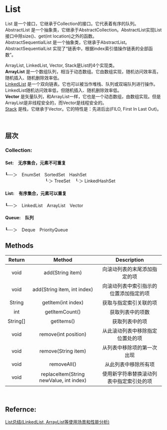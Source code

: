 # List

List 是一个接口，它继承于Collection的接口。它代表着有序的队列。<br>
AbstractList 是一个抽象类，它继承于AbstractCollection。AbstractList实现List接口中除size()、get(int location)之外的函数。<br>
AbstractSequentialList 是一个抽象类，它继承于AbstractList。AbstractSequentialList 实现了“链表中，根据index索引值操作链表的全部函数”。<br>

ArrayList, LinkedList, Vector, Stack是List的4个实现类。<br>
__ArrayList__ 是一个数组队列，相当于动态数组。它由数组实现，随机访问效率高，随机插入、随机删除效率低。<br>
[LinkedList](https://github.com/Zingg7/LeetCode/blob/Knowledge-Points/-%20LinkedList.md) 是一个双向链表。它也可以被当作堆栈、队列或双端队列进行操作。LinkedList随机访问效率低，但随机插入、随机删除效率低。<br>
__Vector__ 是矢量队列，和ArrayList一样，它也是一个动态数组，由数组实现。但是ArrayList是非线程安全的，而Vector是线程安全的。<br>
[Stack](https://github.com/Zingg7/LeetCode/blob/Knowledge-Points/-%20Stack.md) 是栈，它继承于Vector。它的特性是：先进后出(FILO, First In Last Out)。<br>

<br>

## 层次

### Collection:
#### Set:　无序集合，元素不可重复
┖┄┄＞　EnumSet　SortedSet　HashSet　<br>
　　　　　　　　　┖＞ TreeSet　┖＞ LinkedHashSet
#### List:　有序集合，元素可以重复
┖┄┄＞　LinkedList　ArrayList　Vector　　
#### Queue:　队列
┖┄┄＞　Deque　PriorityQueue


## Methods

| Return | Method | Description | 
| :-: | :-: | :-: | 
| void |	add(String item) |          向滚动列表的末尾添加指定的项|
| void| 	add(String item, int index)|          向滚动列表中索引指示的位置添加指定的项|
| String	|getItem(int index) |          获取与指定索引关联的项|
| int|	getItemCount() |          获取列表中的项数|
| String[]	|getItems() |          获取列表中的项|
| void	|remove(int position) |          从此滚动列表中移除指定位置处的项|
| void	|remove(String item) |          从列表中移除项的第一次出现|
| void	|removeAll() |          从此列表中移除所有项
| void	|replaceItem(String newValue, int index) |          使用新字符串替换滚动列表中指定索引处的项|

<br>


## Refernce:

[List总结(LinkedList, ArrayList等使用场景和性能分析)](http://www.cnblogs.com/skywang12345/p/3308900.html)
